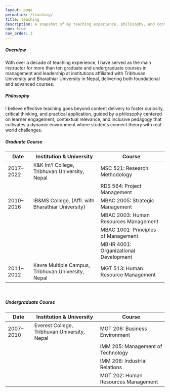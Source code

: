 ```yaml
---
layout: page
permalink: /teaching/
title: teaching
description: A snapshot of my teaching experience, philosophy, and contributions to higher education instruction.
nav: true
nav_order: 3
---
```


##### **Overview**
With over a decade of teaching experience, I have served as the main instructor for more than ten graduate and undergraduate courses in management and leadership at institutions affiliated with Tribhuvan University and Bharathiar University in Nepal, delivering both foundational and advanced courses.

##### **Philosophy**
I believe effective teaching goes beyond content delivery to foster curiosity, critical thinking, and practical application, guided by a philosophy centered on learner engagement, contextual relevance, and inclusive pedagogy that cultivates a dynamic environment where students connect theory with real-world challenges.

##### **Graduate Course**

| Date       | Institution & University                           | Course                                 |
|------------|----------------------------------------------------|----------------------------------------|
| 2017–2022  | K&K Int’l College, Tribhuvan University, Nepal     | MSC 521: Research Methodology          |
|            |                                                    | RDS 564: Project Management            |
| 2010–2016  | IB&MS College, (Affl. with Bharathiar University)  | MBAC 2005: Strategic Management        |
|            |                                                    | MBAC 2003: Human Resources Management  |
|            |                                                    | MBAC 1001: Principles of Management    |
|            |                                                    | MBHR 4001: Organizational Development  |
| 2011–2012  | Kavre Multiple Campus, Tribhuvan University, Nepal | MGT 513: Human Resource Management     |

<br>

##### **Undergraduate Course**

| Date       | Institution & University                           | Course                                 |
|------------|----------------------------------------------------|----------------------------------------|
| 2007–2010  | Everest College, Tribhuvan University, Nepal       | MGT 206: Business Environment          |
|            |                                                    | IMM 205: Management of Technology      |
|            |                                                    | IMM 208: Industrial Relations          |
|            |                                                    | MGT 202: Human Resources Management    |







